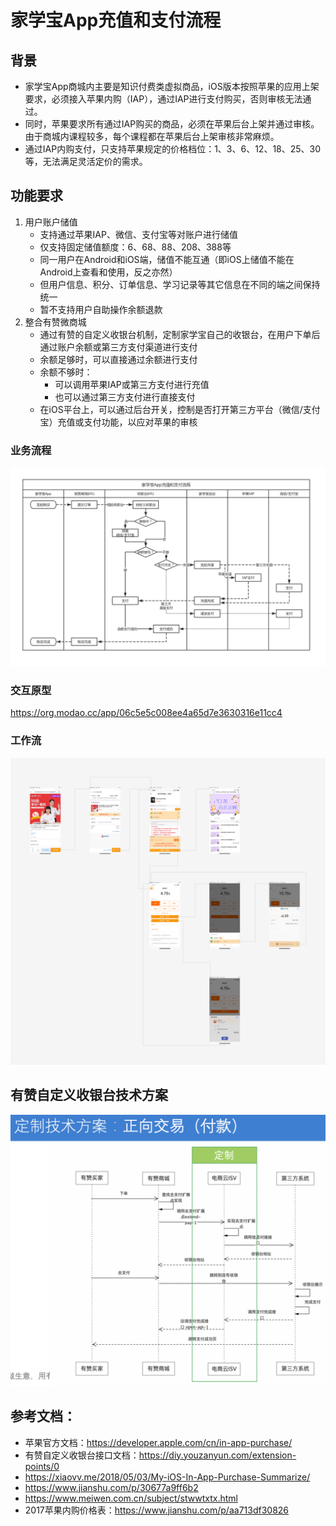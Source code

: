 # 家学宝App充值和支付流程

<link rel="stylesheet" href="https://yanwei.github.io/auto-number-title.css" />

## 背景

* 家学宝App商城内主要是知识付费类虚拟商品，iOS版本按照苹果的应用上架要求，必须接入苹果内购（IAP），通过IAP进行支付购买，否则审核无法通过。
* 同时，苹果要求所有通过IAP购买的商品，必须在苹果后台上架并通过审核。由于商城内课程较多，每个课程都在苹果后台上架审核非常麻烦。
* 通过IAP内购支付，只支持苹果规定的价格档位：1、3、6、12、18、25、30等，无法满足灵活定价的需求。

## 功能要求

1. 用户账户储值
    * 支持通过苹果IAP、微信、支付宝等对账户进行储值
    * 仅支持固定储值额度：6、68、88、208、388等
    * 同一用户在Android和iOS端，储值不能互通（即iOS上储值不能在Android上查看和使用，反之亦然）
    * 但用户信息、积分、订单信息、学习记录等其它信息在不同的端之间保持统一
    * 暂不支持用户自助操作余额退款
2. 整合有赞微商城
    * 通过有赞的自定义收银台机制，定制家学宝自己的收银台，在用户下单后通过账户余额或第三方支付渠道进行支付
    * 余额足够时，可以直接通过余额进行支付
    * 余额不够时：
        * 可以调用苹果IAP或第三方支付进行充值
        * 也可以通过第三方支付进行直接支付
    * 在iOS平台上，可以通过后台开关，控制是否打开第三方平台（微信/支付宝）充值或支付功能，以应对苹果的审核

### 业务流程

![家学宝App充值和支付流程](家学宝App充值和支付流程.png)

### 交互原型

<https://org.modao.cc/app/06c5e5c008ee4a65d7e3630316e11cc4>

### 工作流

![工作流](工作流.png)

## 有赞自定义收银台技术方案

![有赞自定义收银台流程](有赞自定义收银台流程.png)

## 参考文档：

* 苹果官方文档：<https://developer.apple.com/cn/in-app-purchase/>
* 有赞自定义收银台接口文档：<https://diy.youzanyun.com/extension-points/0>
* <https://xiaovv.me/2018/05/03/My-iOS-In-App-Purchase-Summarize/>
* <https://www.jianshu.com/p/30677a9ff6b2>
* <https://www.meiwen.com.cn/subject/stwwtxtx.html>
* 2017苹果内购价格表：<https://www.jianshu.com/p/aa713df30826>
